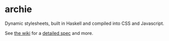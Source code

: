 archie
======

Dynamic stylesheets, built in Haskell and compiled into CSS and Javascript.

See [the wiki](https://github.com/osdiab/archie/wiki) for a
[detailed spec](https://github.com/osdiab/archie/wiki/spec) and more.
